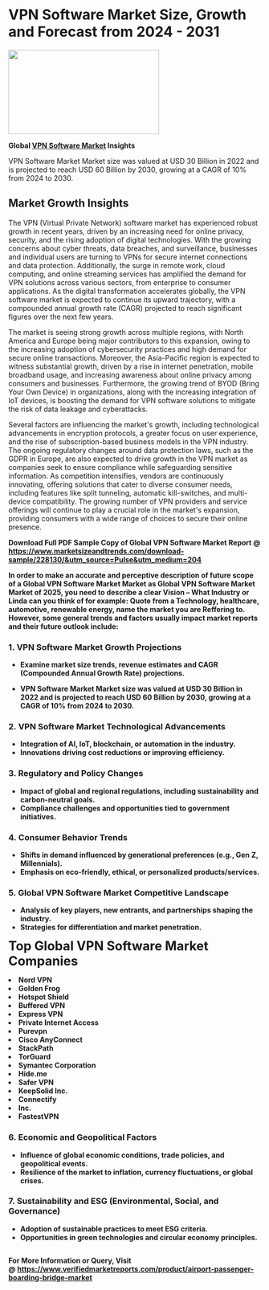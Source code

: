 <H1>VPN Software Market Size, Growth and Forecast from 2024 - 2031</H1><img class="aligncenter size-medium wp-image-584254" src="https://thirdeyenews.in/wp-content/uploads/2024/09/Global-Market-Research-300x168.jpeg" alt="" width="300" height="168" /><p><strong>Global&nbsp;<a href="https://www.marketsizeandtrends.com/download-sample/228130/&amp;utm_source=Pulse&amp;utm_medium=204">VPN Software Market</a> Insights</strong></p><p>VPN Software Market Market size was valued at USD 30 Billion in 2022 and is projected to reach USD 60 Billion by 2030, growing at a CAGR of 10% from 2024 to 2030.</p><p><h2>Market Growth Insights</h2> <p>The VPN (Virtual Private Network) software market has experienced robust growth in recent years, driven by an increasing need for online privacy, security, and the rising adoption of digital technologies. With the growing concerns about cyber threats, data breaches, and surveillance, businesses and individual users are turning to VPNs for secure internet connections and data protection. Additionally, the surge in remote work, cloud computing, and online streaming services has amplified the demand for VPN solutions across various sectors, from enterprise to consumer applications. As the digital transformation accelerates globally, the VPN software market is expected to continue its upward trajectory, with a compounded annual growth rate (CAGR) projected to reach significant figures over the next few years.</p> <p><strong></strong></p> <p>The market is seeing strong growth across multiple regions, with North America and Europe being major contributors to this expansion, owing to the increasing adoption of cybersecurity practices and high demand for secure online transactions. Moreover, the Asia-Pacific region is expected to witness substantial growth, driven by a rise in internet penetration, mobile broadband usage, and increasing awareness about online privacy among consumers and businesses. Furthermore, the growing trend of BYOD (Bring Your Own Device) in organizations, along with the increasing integration of IoT devices, is boosting the demand for VPN software solutions to mitigate the risk of data leakage and cyberattacks.</p> <p>Several factors are influencing the market's growth, including technological advancements in encryption protocols, a greater focus on user experience, and the rise of subscription-based business models in the VPN industry. The ongoing regulatory changes around data protection laws, such as the GDPR in Europe, are also expected to drive growth in the VPN market as companies seek to ensure compliance while safeguarding sensitive information. As competition intensifies, vendors are continuously innovating, offering solutions that cater to diverse consumer needs, including features like split tunneling, automatic kill-switches, and multi-device compatibility. The growing number of VPN providers and service offerings will continue to play a crucial role in the market's expansion, providing consumers with a wide range of choices to secure their online presence.</p> <p><strong></p><p><span class=""><strong>Download Full PDF Sample Copy of Global VPN Software Market Report</strong> @ <a href="https://www.marketsizeandtrends.com/download-sample/228130/&amp;utm_source=Pulse&amp;utm_medium=204" target="_blank">https://www.marketsizeandtrends.com/download-sample/228130/&amp;utm_source=Pulse&amp;utm_medium=204</a></span></p><p>In order to make an accurate and perceptive description of future scope of a Global&nbsp;VPN Software Market Market as Global&nbsp;VPN Software Market Market of 2025, you need to describe a clear Vision &ndash; What Industry or Linda can you think of for example: Quote from a Technology, healthcare, automotive, renewable energy, name the market you are Reffering to. However, some general trends and factors usually impact market reports and their future outlook include:</p><h3>1.&nbsp;<strong>VPN Software Market Growth Projections</strong></h3><ul><li>Examine market size trends, revenue estimates and CAGR (Compounded Annual Growth Rate) projections.</li><li><p>VPN Software Market Market size was valued at USD 30 Billion in 2022 and is projected to reach USD 60 Billion by 2030, growing at a CAGR of 10% from 2024 to 2030.</p></li></ul><h3>2.&nbsp;<strong>VPN Software Market Technological Advancements</strong></h3><ul><li>Integration of AI, IoT, blockchain, or automation in the industry.</li><li>Innovations driving cost reductions or improving efficiency.</li></ul><h3>3.&nbsp;<strong>Regulatory and Policy Changes</strong></h3><ul><li>Impact of global and regional regulations, including sustainability and carbon-neutral goals.</li><li>Compliance challenges and opportunities tied to government initiatives.</li></ul><h3>4.&nbsp;<strong>Consumer Behavior Trends</strong></h3><ul><li>Shifts in demand influenced by generational preferences (e.g., Gen Z, Millennials).</li><li>Emphasis on eco-friendly, ethical, or personalized products/services.</li></ul><h3>5.&nbsp;<strong>Global VPN Software Market Competitive Landscape</strong></h3><ul><li>Analysis of key players, new entrants, and partnerships shaping the industry.</li><li>Strategies for differentiation and market penetration.</li></ul><p data-pm-slice="1 1 []"><span style="color: inherit; font-family: inherit; font-size: 25px;">Top Global VPN Software Market Companies</span></p><div class="" data-test-id=""><p><li>Nord VPN</li><li> Golden Frog</li><li> Hotspot Shield</li><li> Buffered VPN</li><li> Express VPN</li><li> Private Internet Access</li><li> Purevpn</li><li> Cisco AnyConnect</li><li> StackPath</li><li> TorGuard</li><li> Symantec Corporation</li><li> Hide.me</li><li> Safer VPN</li><li> KeepSolid Inc.</li><li> Connectify</li><li> Inc.</li><li> FastestVPN</li></p></div><h3>6.&nbsp;<strong>Economic and Geopolitical Factors</strong></h3><ul><li>Influence of global economic conditions, trade policies, and geopolitical events.</li><li>Resilience of the market to inflation, currency fluctuations, or global crises.</li></ul><h3>7.&nbsp;<strong>Sustainability and ESG (Environmental, Social, and Governance)</strong></h3><ul><li>Adoption of sustainable practices to meet ESG criteria.</li><li>Opportunities in green technologies and circular economy principles.</li></ul><h2><strong style="font-size: 14px;">For More Information or Query, Visit @&nbsp;</strong><a style="background-color: #ffffff; font-size: 14px;" href="https://www.marketsizeandtrends.com/report/vpn-software-market/" target="_blank">https://www.verifiedmarketreports.com/product/airport-passenger-boarding-bridge-market</a></h2>

